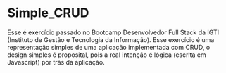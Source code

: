 # Simple_CRUD
Esse é exercício passado no Bootcamp Desenvolvedor Full Stack da IGTI (Instituto de Gestão e Tecnologia da Informação).
Esse exercício é uma representação simples de uma aplicação implementada com CRUD, o design simples é proposital, pois a real intenção é lógica (escrita em Javascript) por trás da aplicação.
